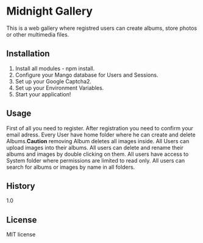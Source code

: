 
# Midnight Gallery
This is a web gallery where registred users can create albums, store photos or other multimedia files.
## Installation
1. Install all modules - npm install.
2. Configure your Mango database for Users and Sessions.
3. Set up your Google Captcha2.
4. Set up your Environment Variables.
5. Start your application!
## Usage
First of all you need to register. After registration you need to confirm your email adress.
Every User have home folder where he can create and delete Albums.**Caution** removing Album deletes all images inside. All Users can upload images into their albums. All users can delete and rename their albums and images by double clicking on them. All users have access to System folder where permissions are limited to read only. All users can search for albums or images by name in all folders.
## History
1.0
## License
MIT license

